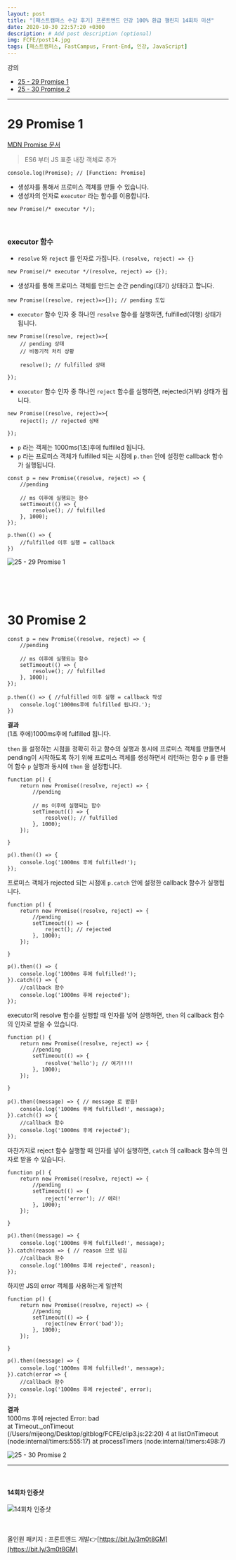 ```yaml
---
layout: post
title: "[패스트캠퍼스 수강 후기] 프론트엔드 인강 100% 환급 챌린지 14회차 미션"
date: 2020-10-30 22:57:20 +0300
description: # Add post description (optional)
img: FCFE/post14.jpg
tags: [패스트캠퍼스, FastCampus, Front-End, 인강, JavaScript]
---
```


강의
- [25 - 29 Promise 1](#29-Promise-1)
- [25 - 30 Promise 2](#30-Promise-2)

*****

# 29 Promise 1

[MDN Promise 문서](https://developer.mozilla.org/ko/docs/Web/JavaScript/Reference/Global_Objects/Promise)
> ES6 부터 JS 표준 내장 객체로 추가

```
console.log(Promise); // [Function: Promise]
```

- 생성자를 통해서 프로미스 객체를 만들 수 있습니다.
- 생성자의 인자로 `executor` 라는 함수를 이용합니다.
```
new Promise(/* executor */);
```
<br>

### executor 함수
- `resolve` 와 `reject` 를 인자로 가집니다. `(resolve, reject) => {}`
```
new Promise(/* executor */(resolve, reject) => {});
```
     
- 생성자를 통해 프로미스 객체를 만드는 순간 pending(대기) 상태라고 합니다.
```
new Promise((resolve, reject)=>{}); // pending 도입
```
     
- `executor` 함수 인자 중 하나인 `resolve` 함수를 실행하면, fulfilled(이행) 상태가 됩니다.   
```
new Promise((resolve, reject)=>{
    // pending 상태
    // 비동기적 처리 상황

    resolve(); // fulfilled 상태

}); 
```
     
   
- `executor` 함수 인자 중 하나인 `reject` 함수를 실행하면, rejected(거부) 상태가 됩니다.     
```
new Promise((resolve, reject)=>{
    reject(); // rejected 상태

}); 
```
   
- `p` 라는 객체는 1000ms(1초)후에 fulfilled 됩니다.
- `p` 라는 프로미스 객체가 fulfilled 되는 시점에 `p.then` 안에 설정한 callback 함수가 실행됩니다.     
```
const p = new Promise((resolve, reject) => {
    //pending

    // ms 이후에 실행되는 함수
    setTimeout(() => { 
        resolve(); // fulfilled
    }, 1000);
});

p.then(() => { 
    //fulfilled 이후 실행 = callback
})
```


![25 - 29 Promise 1]({{site.baseurl}}/assets/img/FCFE/post14-1.png)
<br>
<br>
<br>
<br>
<br>

# 30 Promise 2

```
const p = new Promise((resolve, reject) => {
    //pending

    // ms 이후에 실행되는 함수
    setTimeout(() => { 
        resolve(); // fulfilled
    }, 1000);
});

p.then(() => { //fulfilled 이후 실행 = callback 작성
    console.log('1000ms후에 fulfilled 됩니다.');
})
```

**결과**    
(1초 후에)1000ms후에 fulfilled 됩니다.   

`then` 을 설정하는 시점을 정확히 하고 함수의 실행과 동시에 프로미스 객체를 만들면서 pending이 시작하도록 하기 위해 프로미스 객체를 생성하면서 리턴하는 함수 `p` 를 만들어 함수 `p` 실행과 동시에 `then` 을 설정합니다.

```
function p() {
    return new Promise((resolve, reject) => {
        //pending
    
        // ms 이후에 실행되는 함수
        setTimeout(() => { 
            resolve(); // fulfilled
        }, 1000);
    });

}

p().then(() => {
    console.log('1000ms 후에 fulfilled!');
});
```
   
프로미스 객체가 rejected 되는 시점에 `p.catch` 안에 설정한 callback 함수가 실행됩니다.

```
function p() {
    return new Promise((resolve, reject) => {
        //pending
        setTimeout(() => { 
            reject(); // rejected
        }, 1000);
    });

}

p().then(() => {
    console.log('1000ms 후에 fulfilled!');
}).catch(() => {
    //callback 함수
    console.log('1000ms 후에 rejected');
});
```
   
executor의 resolve 함수를 실행할 때 인자를 넣어 실행하면, `then` 의 callback 함수의 인자로 받을 수 있습니다.
```
function p() {
    return new Promise((resolve, reject) => {
        //pending
        setTimeout(() => { 
            resolve('hello'); // 여기!!!!
        }, 1000);
    });

}

p().then((message) => { // message 로 받음!
    console.log('1000ms 후에 fulfilled!', message);
}).catch(() => {
    //callback 함수
    console.log('1000ms 후에 rejected');
});
```

마찬가지로 reject 함수 실행할 때 인자를 넣어 실행하면, `catch` 의 callback 함수의 인자로 받을 수 있습니다.
```
function p() {
    return new Promise((resolve, reject) => {
        //pending
        setTimeout(() => { 
            reject('error'); // 에러!
        }, 1000);
    });

}

p().then((message) => {
    console.log('1000ms 후에 fulfilled!', message);
}).catch(reason => { // reason 으로 넘김
    //callback 함수
    console.log('1000ms 후에 rejected', reason);
});
```
   
하지만 JS의 error 객체를 사용하는게 일반적

```
function p() {
    return new Promise((resolve, reject) => {
        //pending
        setTimeout(() => { 
            reject(new Error('bad')); 
        }, 1000);
    });

}

p().then((message) => {
    console.log('1000ms 후에 fulfilled!', message);
}).catch(error => {
    //callback 함수
    console.log('1000ms 후에 rejected', error);
});
```
   
**결과**     
1000ms 후에 rejected Error: bad     
    at Timeout._onTimeout (/Users/mijeong/Desktop/gitblog/FCFE/clip3.js:22:20)
4    at listOnTimeout (node:internal/timers:555:17)
    at processTimers (node:internal/timers:498:7)

![25 - 30 Promise 2]({{site.baseurl}}/assets/img/FCFE/post14-2.png)
*****
<br>   

#### 14회차 인증샷
![14회차 인증샷]({{site.baseurl}}/assets/img/FCFE/post14.jpg)
<br>   
<br>   

올인원 패키지 : 프론트엔드 개발👉[https://bit.ly/3m0t8GM](https://bit.ly/3m0t8GM)